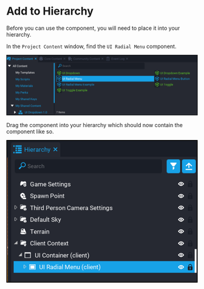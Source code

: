 # Add to Hierarchy

Before you can use the component, you will need to place it into your hierarchy.

In the `Project Content` window, find the `UI Radial Menu` component.

![](images/project_content.png)

  
Drag the component into your hierarchy which should now contain the component like so.

![](images/hierarchy.png)